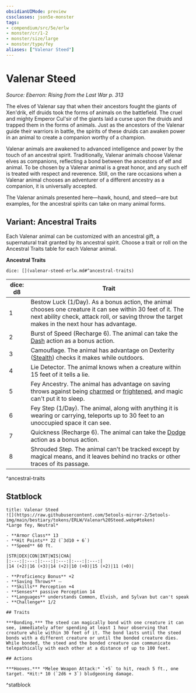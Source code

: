 ```yaml
---
obsidianUIMode: preview
cssclasses: json5e-monster
tags:
- compendium/src/5e/erlw
- monster/cr/1-2
- monster/size/large
- monster/type/fey
aliases: ["Valenar Steed"]
---
```

# Valenar Steed
*Source: Eberron: Rising from the Last War p. 313*  

The elves of Valenar say that when their ancestors fought the giants of Xen'drik, elf druids took the forms of animals on the battlefield. The cruel and mighty Emperor Cul'sir of the giants laid a curse upon the druids and trapped them in the forms of animals. Just as the ancestors of the Valenar guide their warriors in battle, the spirits of these druids can awaken power in an animal to create a companion worthy of a champion.

Valenar animals are awakened to advanced intelligence and power by the touch of an ancestral spirit. Traditionally, Valenar animals choose Valenar elves as companions, reflecting a bond between the ancestors of elf and animal. To be chosen by a Valenar animal is a great honor, and any such elf is treated with respect and reverence. Still, on the rare occasions when a Valenar animal chooses an adventurer of a different ancestry as a companion, it is universally accepted.

The Valenar animals presented here—hawk, hound, and steed—are but examples, for the ancestral spirits can take on many animal forms.

## Variant: Ancestral Traits

Each Valenar animal can be customized with an ancestral gift, a supernatural trait granted by its ancestral spirit. Choose a trait or roll on the Ancestral Traits table for each Valenar animal.

**Ancestral Traits**

`dice: [](valenar-steed-erlw.md#^ancestral-traits)`

| dice: d8 | Trait |
|----------|-------|
| 1 | Bestow Luck (1/Day). As a bonus action, the animal chooses one creature it can see within 30 feet of it. The next ability check, attack roll, or saving throw the target makes in the next hour has advantage. |
| 2 | Burst of Speed (Recharge 6). The animal can take the [Dash](/Systems/5e/rules/actions.md#Dash) action as a bonus action. |
| 3 | Camouflage. The animal has advantage on Dexterity ([Stealth](/Systems/5e/rules/skills.md#Stealth)) checks it makes while outdoors. |
| 4 | Lie Detector. The animal knows when a creature within 15 feet of it tells a lie. |
| 5 | Fey Ancestry. The animal has advantage on saving throws against being [charmed](/Systems/5e/rules/conditions.md#charmed) or [frightened](/Systems/5e/rules/conditions.md#frightened), and magic can't put it to sleep. |
| 6 | Fey Step (1/Day). The animal, along with anything it is wearing or carrying, teleports up to 30 feet to an unoccupied space it can see. |
| 7 | Quickness (Recharge 6). The animal can take the [Dodge](/Systems/5e/rules/actions.md#Dodge) action as a bonus action. |
| 8 | Shrouded Step. The animal can't be tracked except by magical means, and it leaves behind no tracks or other traces of its passage. |
^ancestral-traits

## Statblock

```ad-statblock
title: Valenar Steed
![](https://raw.githubusercontent.com/5etools-mirror-2/5etools-img/main/bestiary/tokens/ERLW/Valenar%20Steed.webp#token)
*Large fey, Neutral*

- **Armor Class** 13
- **Hit Points** 22 (`3d10 + 6`)
- **Speed** 60 ft.

|STR|DEX|CON|INT|WIS|CHA|
|:---:|:---:|:---:|:---:|:---:|:---:|
|14 (+2)|16 (+3)|14 (+2)|10 (+0)|15 (+2)|11 (+0)|

- **Proficiency Bonus** +2
- **Saving Throws** ⏤
- **Skills** Perception +4
- **Senses** passive Perception 14
- **Languages** understands Common, Elvish, and Sylvan but can't speak
- **Challenge** 1/2

## Traits

***Bonding.*** The steed can magically bond with one creature it can see, immediately after spending at least 1 hour observing that creature while within 30 feet of it. The bond lasts until the steed bonds with a different creature or until the bonded creature dies. While bonded, the steed and the bonded creature can communicate telepathically with each other at a distance of up to 100 feet.

## Actions

***Hooves.*** *Melee Weapon Attack:* `+5` to hit, reach 5 ft., one target. *Hit:* 10 (`2d6 + 3`) bludgeoning damage.
```
^statblock